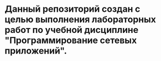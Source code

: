 # Данный репозиторий создан с целью выполнения лабораторных работ по учебной дисциплине "Программирование сетевых приложений".
